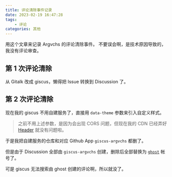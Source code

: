 ```yaml
---
title: 评论清除事件记录
date: 2023-02-19 16:47:28
tags:
    - 评论
categories: 其他
---
```


用这个文章来记录 Argvchs 的评论清除事件。
不要误会啊，是技术原因导致的，我没有评论审查。

<!-- more -->

## 第 1 次评论清除

从 Gitalk 改成 giscus，懒得把 Issue 转换到 Discussion 了。

## 第 2 次评论清除

现在我的 giscus 不用自建服务了，直接用 `data-theme` 参数来引入自定义样式。

> 之前不用上述参数，是因为会出现 CORS 问题，但现在我的 CDN 已经弄好 [Header](https://github.com/argvchs/static/blob/master/netlify.toml) 就没有问题啦。

于是我把自建服务的仓库和对应 Github App `giscus-argvchs` 都删了。

但是由于 Discussion 全部由 `giscus-argvchs` 创建，删除后全部替换为 [`ghost`](https://github.com/ghost) 帐号了。

可是 giscus 无法搜索由 ghost 创建的评论啊，所以就没了。
